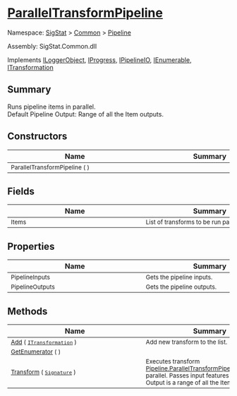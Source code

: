 # [ParallelTransformPipeline](./ParallelTransformPipeline.md)

Namespace: [SigStat]() > [Common](./../README.md) > [Pipeline](./README.md)

Assembly: SigStat.Common.dll

Implements [ILoggerObject](./../ILoggerObject.md), [IProgress](./../Helpers/IProgress.md), [IPipelineIO](./IPipelineIO.md), [IEnumerable](https://docs.microsoft.com/en-us/dotnet/api/System.Collections.IEnumerable), [ITransformation](./../ITransformation.md)

## Summary
Runs pipeline items in parallel.  <br>Default Pipeline Output: Range of all the Item outputs.

## Constructors

| Name | Summary | 
| --- | --- | 
| <sub>ParallelTransformPipeline (  )</sub><div style="width: 290px">| <sub></sub><div style="width: 290px">| <br>


## Fields

| Name | Summary | 
| --- | --- | 
| <sub>Items</sub><div style="width: 290px">| <sub>List of transforms to be run parallel.</sub><div style="width: 290px">| <br>


## Properties

| Name | Summary | 
| --- | --- | 
| <sub>PipelineInputs</sub><div style="width: 290px">| <sub>Gets the pipeline inputs.</sub><div style="width: 290px">| <br>
| <sub>PipelineOutputs</sub><div style="width: 290px">| <sub>Gets the pipeline outputs.</sub><div style="width: 290px">| <br>


## Methods

| Name | Summary | 
| --- | --- | 
| <sub>[Add](./Methods/ParallelTransformPipeline-100663502.md) ( [`ITransformation`](./../ITransformation.md) )</sub><div style="width: 290px">| <sub>Add new transform to the list.</sub><div style="width: 290px">| <br>
| <sub>[GetEnumerator](./Methods/ParallelTransformPipeline-100663501.md) (  )</sub><div style="width: 290px">| <sub></sub><div style="width: 290px">| <br>
| <sub>[Transform](./Methods/ParallelTransformPipeline-100663503.md) ( [`Signature`](./../Signature.md) )</sub><div style="width: 290px">| <sub>Executes transform [Pipeline.ParallelTransformPipeline.Items](https://github.com/hargitomi97/sigstat/blob/master/docs/md/.md) parallel.  Passes input features for each.  Output is a range of all the Item outputs.</sub><div style="width: 290px">| <br>


